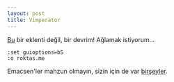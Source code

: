 ```yaml
---
layout: post
title: Vimperator
---
```


[Bu](http://vimperator.mozdev.net/) bir eklenti değil, bir devrim!  Ağlamak
istiyorum...

```vim
:set guioptions=bS
:o roktas.me
```

Emacsen'ler mahzun olmayın, sizin için de var
[birşeyler](http://conkeror.mozdev.org/).

